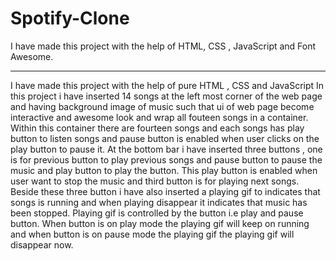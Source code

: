 # Spotify-Clone
I have made this project with the help of HTML, CSS , JavaScript and Font Awesome.
__________________________________________________________________________________________________________________
I have made this project with the help of pure HTML , CSS and JavaScript 
In this project i have inserted 14 songs at the left most corner of the web page and having background image of music 
such that ui of web page become interactive and awesome look and wrap all fouteen songs in a container. Within this 
container there are fourteen songs and each songs has play button to listen songs and pause button is enabled when user
clicks on the play button to pause it. At the bottom bar i have inserted three buttons , one is for previous button to 
play previous songs and pause button to pause the music and play button to play the button. This play button is enabled
when user want to stop the music and third button is for playing next songs. Beside these three button i have also 
inserted a playing gif to indicates that songs is running and when playing disappear it indicates that music has been 
stopped. Playing gif is controlled by the button i.e play and pause button. When button is on play mode the playing gif
will keep on running and when button is on pause mode the playing gif the playing gif will disappear now.
